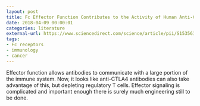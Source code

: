 ```yaml
---
layout: post
title: Fc Effector Function Contributes to the Activity of Human Anti-CTLA-4 Antibodies
date: 2018-04-09 00:00:01
categories: literature
external-url: https://www.sciencedirect.com/science/article/pii/S1535610818300631
tags:
- Fc receptors
- immunology
- cancer
---
```


Effector function allows antibodies to communicate with a large portion of the immune system. Now, it looks like anti-CTLA4 antibodies can also take advantage of this, but depleting regulatory T cells. Effector signaling is complicated and important enough there is surely much engineering still to be done.